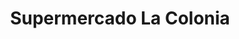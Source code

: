 ---
title: "Supermercado La Colonia"
url: /tegucigalpa/supermercado-la-colonia-3/
shop: supermercado
---